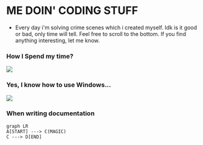 # ME DOIN' CODING STUFF
- Every day i'm solving crime scenes which i created myself. Idk is it good or bad, only time will tell. Feel free to scroll to the bottom. If you find anything interesting, let me know. 


### How I Spend my time?
 
   <img src="https://wakatime.com/share/@kaplaninthehome/5ed42c59-fd70-4255-9387-9d3c9cda8dee.svg">
   
### Yes, I know how to use Windows...

  <img src="https://wakatime.com/share/@kaplaninthehome/ab8a0e3e-76ca-4680-a05a-e9f967d1ccd5.svg">

### When writing documentation

```mermaid
graph LR
A[START] ---> C(MAGIC)
C ---> D[END]
```
